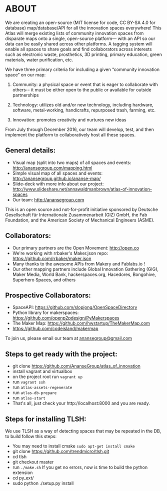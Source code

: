 # ABOUT

We are creating an open-source (MIT license for code, CC BY-SA 4.0 for database) map/database/API for all the innovation spaces everywhere! This Atlas will merge existing lists of community innovation spaces from disparate maps onto a single, open-source platform— with an API so our data can be easily shared across other platforms. A tagging system will enable all spaces to share goals and find collaborators across interests such as electronic waste, prosthetics, 3D printing, primary education, green materials, water purification, etc.

We have three primary criteria for including a given “community innovation space” on our map:

1. Community: a physical space or event that is eager to collaborate with others-- it must be either open to the public or available for outside partnerships

2. Technology: utilizes old and/or new technology, including hardware, software, metal-working, handicrafts, repurposed trash, farming, etc.

3. Innovation: promotes creativity and nurtures new ideas

From July through December 2016, our team will develop, test, and then implement the platform to collaboratively host all these spaces.

## General details:
- Visual map (split into two maps) of all spaces and events: http://anansegroup.com/mapping.html
- Simple visual map of all spaces and events: http://anansegroup.github.io/ananse-map/
- Slide-deck with more info about our project: http://www.slideshare.net/annawaldmanbrown/atlas-of-innovation-spaces
- Our team: http://anansegroup.com

This is an open source and not-for-profit initiative sponsored by Deutsche Gesellschaft für Internationale Zusammenarbeit (GIZ) GmbH, the Fab Foundation, and the American Society of Mechanical Engineers (ASME).

## Collaborators:
- Our primary partners are the Open Movement: http://open.co
- We're working with rrbaker's Maker.json repo: https://github.com/rrbaker/maker.json
- Many thanks to the awesome APIs from Makery and Fablabs.io !
- Our other mapping partners include Global Innovation Gathering (GIG), Maker Media, World Bank, hackerspaces.org, Hacedores, Bongohive, Superhero Spaces, and others

## Prospective Collaborators:
- SpaceAPI: https://github.com/slopjong/OpenSpaceDirectory
- Python library for makerspaces: https://github.com/openp2pdesign/PyMakerspaces
- The Maker Map: https://github.com/hwstartup/TheMakerMap.com
- https://github.com/codeisland/makermap

To join us, please email our team at anansegroup@gmail.com

## Steps to get ready with the project:
- git clone https://github.com/AnanseGroup/atlas_of_innovation
- install vagrant and virtualbox
- on the project root run `vagrant up`
- run `vagrant ssh`
- run `atlas-assets-regenerate`
- run `atlas-db-prepare`
- run `atlas-start`
- That's all, just check your http://localhost:8000 and you are ready.

## Steps for installing TLSH:
We use TLSH as a way of detecting spaces that may be repeated in the DB, to build
follow this steps:
- You may need to install cmake ```sudo apt-get install cmake```
- git clone https://github.com/trendmicro/tlsh.git
- cd tlsh
- git checkout master
- run ```./make.sh```
If you get no errors, now is time to build the python extension
- cd py_ext/
- sudo python ./setup.py install
